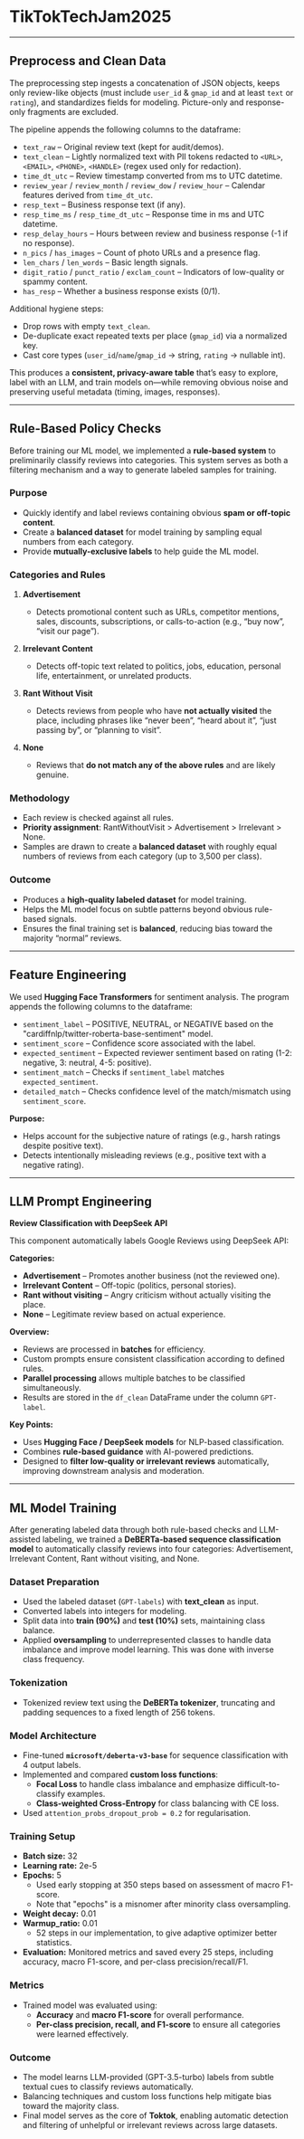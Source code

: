 # TikTokTechJam2025

---

## Preprocess and Clean Data

The preprocessing step ingests a concatenation of JSON objects, keeps only review-like objects (must include `user_id` & `gmap_id` and at least `text` or `rating`), and standardizes fields for modeling. Picture-only and response-only fragments are excluded.  

The pipeline appends the following columns to the dataframe:

- `text_raw` – Original review text (kept for audit/demos).  
- `text_clean` – Lightly normalized text with PII tokens redacted to `<URL>`, `<EMAIL>`, `<PHONE>`, `<HANDLE>` (regex used only for redaction).  
- `time_dt_utc` – Review timestamp converted from ms to UTC datetime.  
- `review_year` / `review_month` / `review_dow` / `review_hour` – Calendar features derived from `time_dt_utc`.  
- `resp_text` – Business response text (if any).  
- `resp_time_ms` / `resp_time_dt_utc` – Response time in ms and UTC datetime.  
- `resp_delay_hours` – Hours between review and business response (-1 if no response).  
- `n_pics` / `has_images` – Count of photo URLs and a presence flag.  
- `len_chars` / `len_words` – Basic length signals.  
- `digit_ratio` / `punct_ratio` / `exclam_count` – Indicators of low-quality or spammy content.  
- `has_resp` – Whether a business response exists (0/1).  

Additional hygiene steps:

- Drop rows with empty `text_clean`.  
- De-duplicate exact repeated texts per place (`gmap_id`) via a normalized key.  
- Cast core types (`user_id`/`name`/`gmap_id` → string, `rating` → nullable int).  

This produces a **consistent, privacy-aware table** that’s easy to explore, label with an LLM, and train models on—while removing obvious noise and preserving useful metadata (timing, images, responses).

---

## Rule-Based Policy Checks

Before training our ML model, we implemented a **rule-based system** to preliminarily classify reviews into categories. This system serves as both a filtering mechanism and a way to generate labeled samples for training.

### Purpose
- Quickly identify and label reviews containing obvious **spam or off-topic content**.  
- Create a **balanced dataset** for model training by sampling equal numbers from each category.  
- Provide **mutually-exclusive labels** to help guide the ML model.

### Categories and Rules

1. **Advertisement**  
   - Detects promotional content such as URLs, competitor mentions, sales, discounts, subscriptions, or calls-to-action (e.g., “buy now”, “visit our page”).  

2. **Irrelevant Content**  
   - Detects off-topic text related to politics, jobs, education, personal life, entertainment, or unrelated products.  

3. **Rant Without Visit**  
   - Detects reviews from people who have **not actually visited** the place, including phrases like “never been”, “heard about it”, “just passing by”, or “planning to visit”.  

4. **None**  
   - Reviews that **do not match any of the above rules** and are likely genuine.

### Methodology
- Each review is checked against all rules.  
- **Priority assignment**: RantWithoutVisit > Advertisement > Irrelevant > None.  
- Samples are drawn to create a **balanced dataset** with roughly equal numbers of reviews from each category (up to 3,500 per class).  

### Outcome
- Produces a **high-quality labeled dataset** for model training.  
- Helps the ML model focus on subtle patterns beyond obvious rule-based signals.  
- Ensures the final training set is **balanced**, reducing bias toward the majority “normal” reviews.

---

## Feature Engineering

We used **Hugging Face Transformers** for sentiment analysis. The program appends the following columns to the dataframe:

- `sentiment_label` – POSITIVE, NEUTRAL, or NEGATIVE based on the "cardiffnlp/twitter-roberta-base-sentiment" model.  
- `sentiment_score` – Confidence score associated with the label.  
- `expected_sentiment` – Expected reviewer sentiment based on rating (1-2: negative, 3: neutral, 4-5: positive).  
- `sentiment_match` – Checks if `sentiment_label` matches `expected_sentiment`.  
- `detailed_match` – Checks confidence level of the match/mismatch using `sentiment_score`.  

**Purpose:**  
- Helps account for the subjective nature of ratings (e.g., harsh ratings despite positive text).  
- Detects intentionally misleading reviews (e.g., positive text with a negative rating).

---

## LLM Prompt Engineering

**Review Classification with DeepSeek API**  

This component automatically labels Google Reviews using DeepSeek API:

**Categories:**

- **Advertisement** – Promotes another business (not the reviewed one).  
- **Irrelevant Content** – Off-topic (politics, personal stories).  
- **Rant without visiting** – Angry criticism without actually visiting the place.  
- **None** – Legitimate review based on actual experience.  

**Overview:**

- Reviews are processed in **batches** for efficiency.  
- Custom prompts ensure consistent classification according to defined rules.  
- **Parallel processing** allows multiple batches to be classified simultaneously.  
- Results are stored in the `df_clean` DataFrame under the column `GPT-label`.

**Key Points:**

- Uses **Hugging Face / DeepSeek models** for NLP-based classification.  
- Combines **rule-based guidance** with AI-powered predictions.  
- Designed to **filter low-quality or irrelevant reviews** automatically, improving downstream analysis and moderation.

---

## ML Model Training

After generating labeled data through both rule-based checks and LLM-assisted labeling, we trained a **DeBERTa-based sequence classification model** to automatically classify reviews into four categories: Advertisement, Irrelevant Content, Rant without visiting, and None.

### Dataset Preparation
- Used the labeled dataset (`GPT-labels`) with **text_clean** as input.  
- Converted labels into integers for modeling.  
- Split data into **train (90%)** and **test (10%)** sets, maintaining class balance.  
- Applied **oversampling** to underrepresented classes to handle data imbalance and improve model learning. This was done with inverse class frequency.

### Tokenization
- Tokenized review text using the **DeBERTa tokenizer**, truncating and padding sequences to a fixed length of 256 tokens.  

### Model Architecture
- Fine-tuned **`microsoft/deberta-v3-base`** for sequence classification with 4 output labels.  
- Implemented and compared **custom loss functions**:
  - **Focal Loss** to handle class imbalance and emphasize difficult-to-classify examples.
  - **Class-weighted Cross-Entropy** for class balancing with CE loss.
- Used `attention_probs_dropout_prob = 0.2` for regularisation.

### Training Setup
- **Batch size:** 32 
- **Learning rate:** 2e-5  
- **Epochs:** 5
  - Used early stopping at 350 steps based on assessment of macro F1-score.
  - Note that "epochs" is a misnomer after minority class oversampling.
- **Weight decay:** 0.01
- **Warmup_ratio:** 0.01
   - 52 steps in our implementation, to give adaptive optimizer better statistics.
- **Evaluation:** Monitored metrics and saved every 25 steps, including accuracy, macro F1-score, and per-class precision/recall/F1.  

### Metrics
- Trained model was evaluated using:
  - **Accuracy** and **macro F1-score** for overall performance.  
  - **Per-class precision, recall, and F1-score** to ensure all categories were learned effectively.  

### Outcome
- The model learns LLM-provided (GPT-3.5-turbo) labels from subtle textual cues to classify reviews automatically.
- Balancing techniques and custom loss functions help mitigate bias toward the majority class.  
- Final model serves as the core of **Toktok**, enabling automatic detection and filtering of unhelpful or irrelevant reviews across large datasets.

